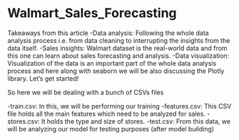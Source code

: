 # Walmart_Sales_Forecasting
Takeaways from this article
-Data analysis: Following the whole data analysis process i.e. from data cleaning to interrupting the insights from the data itself.
-Sales insights: Walmart dataset is the real-world data and from this one can learn about sales forecasting and analysis.
-Data visualization: Visualization of the data is an important part of the whole data analysis process and here along with seaborn we will be also discussing the Plotly library. Let’s get started!

So here we will be dealing with a bunch of CSVs files

-train.csv: In this, we will be performing our training
-features.csv: This CSV file holds all the main features which need to be analyzed for sales.
-stores.csv: It holds the type and size of stores.
-test.csv: From this data, we will be analyzing our model for testing purposes (after model building)
